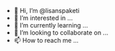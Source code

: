 - 👋 Hi, I’m @lisanspaketi
- 👀 I’m interested in ...
- 🌱 I’m currently learning ...
- 💞️ I’m looking to collaborate on ...
- 📫 How to reach me ...

<!---
lisanspaketi/lisanspaketi is a ✨ special ✨ repository because its `README.md` (this file) appears on your GitHub profile.
You can click the Preview link to take a look at your changes.
--->
